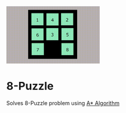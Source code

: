 <img src="https://github.com/AnirbanMukherjeeXD/8-Puzzle/blob/master/8P.gif" alt="8 Puzzle Animation" height=150/>

# 8-Puzzle
Solves 8-Puzzle problem using <a href="https://en.wikipedia.org/wiki/A*_search_algorithm" target="_blank">A* Algorithm </a><br><br>
